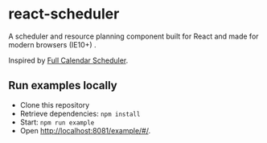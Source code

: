 react-scheduler
========================

A scheduler and resource planning component built for React and made for modern browsers (IE10+) .

Inspired by [Full Calendar Scheduler](https://fullcalendar.io/scheduler/).

## Run examples locally

* Clone this repository
* Retrieve dependencies: `npm install`
* Start: `npm run example`
* Open [http://localhost:8081/example/#/](http://localhost:8081/example/#/).
